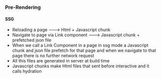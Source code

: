 ### Pre-Rendering
#### SSG
* Reloading a page ---> Html + Javascript chunk
* Navigate to page via Link component ---> Javascript chunk + prefetched json file
* When we call a Link Component in a page in ssg mode a Javascript chunk and json file prefetch for that page and when we navigate to that page there is no further network request
* All this files are generated in server at build time
* Javascript chunks make Html files that sent before interactive and it calls hydration
